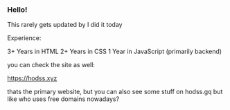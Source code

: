 ### Hello!


This rarely gets updated by I did it today


Experience:


3+ Years in HTML
2+ Years in CSS
1 Year in JavaScript (primarily backend)

you can check the site as well:

https://hodss.xyz

thats the primary website, but you can also see some stuff on hodss.gq but like who uses free domains nowadays?



